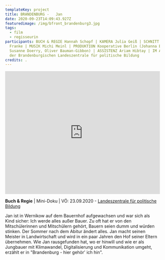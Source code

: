 ```yaml
---
templateKey: project
title: BRANDENBURG -   Jan
date: 2020-09-23T14:09:43.927Z
featuredimage: /img/bfront_brandenburg3.jpg
tags:
  - film
  - regisseurin
participants: BUCH & REGIE Hannah Schopf | KAMERA Julia Geiß | SCHNITT Leonardo
  Franke | MUSIK Michi Meinl | PRODUKTION Kooperative Berlin (Johanna Behre,
  Susanne Doerry, Oliver Bauman-Gibbon) | ASSISTENZ Ariam Hibtay | IM AUFTRAG
  der Brandenburgischen Landeszentrale für politische Bildung
credits: .
---
```

<iframe width="100%" height="400" src="https://www.youtube.com/embed/2NyY5lcNAYg" frameborder="0" allow="accelerometer; autoplay; clipboard-write; encrypted-media; gyroscope; picture-in-picture" allowfullscreen></iframe>

**Buch & Regie** | Mini-Doku | VÖ: 23.09.2020 - [Landeszentrale für politische Bildung](https://www.youtube.com/watch?v=2NyY5lcNAYg)

Jan ist in Wernikow auf dem Bauernhof aufgewachsen und war sich als Kind sicher: Ich werde alles außer Bauer. Zu oft hat er von den Mitschülerinnen und Mitschülern gehört, Bauern seien dumm und würden stinken. Der Sommer nach dem Abitur ändert alles. Jan macht seinen Meister in Landwirtschaft und wird in ein paar Jahren den Hof seiner Eltern übernehmen. Wie Jan rausgefunden hat, wo er hinwill und wie er als Jungbauer mit Klimawandel, Digitalisierung und Kommunikation umgeht, erzählt er in "Brandenburg - hier gehör' ich hin".
